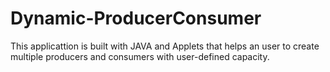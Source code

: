 # Dynamic-ProducerConsumer
This applicattion is built with JAVA and Applets that helps an user to create multiple producers and consumers with user-defined capacity.
